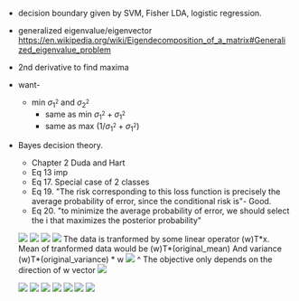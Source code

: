 * decision boundary given by SVM, Fisher LDA, logistic regression.
* generalized eigenvalue/eigenvector https://en.wikipedia.org/wiki/Eigendecomposition_of_a_matrix#Generalized_eigenvalue_problem
* 2nd derivative to find maxima
* want-
  * min $\sigma_1^{_2}$ and $\sigma_2^{_2}$
    * same as min $\sigma_1^{_2}+\sigma_1^{_2}$
    * same as max $(1/\sigma_1^{_2}+\sigma_1^{_2})$
* Bayes decision theory.  
  * Chapter 2 Duda and Hart
  * Eq 13 imp
  * Eq 17. Special case of 2 classes
  * Eq 19. "The risk corresponding to this loss function is precisely the average probability of error, since the conditional risk is"- Good.
  * Eq 20. "to minimize the average probability of error, we should select the i that maximizes the posterior probability"

  ![](yourscanfromsnelllibrary/image0000.jpg)
  ![](yourscanfromsnelllibrary/image0001.jpg)
  ![](yourscanfromsnelllibrary/image0002.jpg)
  ![](yourscanfromsnelllibrary/image0003.jpg)
  The data is tranformed by some linear operator (w)T\*x. Mean of tranformed data would be (w)T*(original_mean)
  And variance (w)T*(original_variance) * w
  ![](yourscanfromsnelllibrary/image0004.jpg)
  ^  The objective only depends on the direction of w vector
  ![](yourscanfromsnelllibrary/image0005.jpg)

  ![](yourscanfromsnelllibrary/image0006.jpg)
  ![](yourscanfromsnelllibrary/image0007.jpg)
  ![](yourscanfromsnelllibrary/image0008.jpg)
  ![](yourscanfromsnelllibrary/image0009.jpg)
  ![](yourscanfromsnelllibrary/image0010.jpg)
  ![](yourscanfromsnelllibrary/image0011.jpg)
  ![](yourscanfromsnelllibrary/new.jpg)
